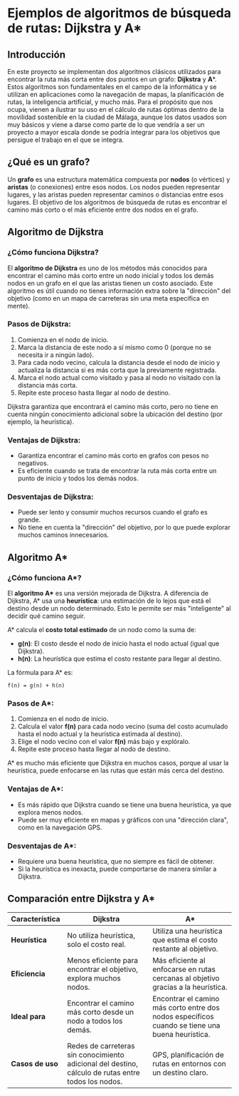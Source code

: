 
# Ejemplos de algoritmos de búsqueda de rutas: Dijkstra y A*

## Introducción

En este proyecto se implementan dos algoritmos clásicos utilizados para encontrar la ruta más corta entre dos puntos en un grafo: **Dijkstra** y **A***. Estos algoritmos son fundamentales en el campo de la informática y se utilizan en aplicaciones como la navegación de mapas, la planificación de rutas, la inteligencia artificial, y mucho más. 
Para el propósito que nos ocupa, vienen a ilustrar su uso en el cálculo de rutas óptimas dentro de la movilidad sostenible en la ciudad de Málaga, aunque los datos usados son muy básicos y viene a darse como parte de lo que vendría a ser un proyecto a mayor escala donde se podría integrar para los objetivos que persigue el trabajo en el que se integra.

## ¿Qué es un grafo?

Un **grafo** es una estructura matemática compuesta por **nodos** (o vértices) y **aristas** (o conexiones) entre esos nodos. Los nodos pueden representar lugares, y las aristas pueden representar caminos o distancias entre esos lugares. El objetivo de los algoritmos de búsqueda de rutas es encontrar el camino más corto o el más eficiente entre dos nodos en el grafo.

## Algoritmo de Dijkstra

### ¿Cómo funciona Dijkstra?

El **algoritmo de Dijkstra** es uno de los métodos más conocidos para encontrar el camino más corto entre un nodo inicial y todos los demás nodos en un grafo en el que las aristas tienen un costo asociado. Este algoritmo es útil cuando no tienes información extra sobre la "dirección" del objetivo (como en un mapa de carreteras sin una meta específica en mente).

### Pasos de Dijkstra:
1. Comienza en el nodo de inicio.
2. Marca la distancia de este nodo a sí mismo como 0 (porque no se necesita ir a ningún lado).
3. Para cada nodo vecino, calcula la distancia desde el nodo de inicio y actualiza la distancia si es más corta que la previamente registrada.
4. Marca el nodo actual como visitado y pasa al nodo no visitado con la distancia más corta.
5. Repite este proceso hasta llegar al nodo de destino.

Dijkstra garantiza que encontrará el camino más corto, pero no tiene en cuenta ningún conocimiento adicional sobre la ubicación del destino (por ejemplo, la heurística).

### Ventajas de Dijkstra:
- Garantiza encontrar el camino más corto en grafos con pesos no negativos.
- Es eficiente cuando se trata de encontrar la ruta más corta entre un punto de inicio y todos los demás nodos.

### Desventajas de Dijkstra:
- Puede ser lento y consumir muchos recursos cuando el grafo es grande.
- No tiene en cuenta la "dirección" del objetivo, por lo que puede explorar muchos caminos innecesarios.

## Algoritmo A*

### ¿Cómo funciona A*?

El **algoritmo A\*** es una versión mejorada de Dijkstra. A diferencia de Dijkstra, A* usa una **heurística**: una estimación de lo lejos que está el destino desde un nodo determinado. Esto le permite ser más "inteligente" al decidir qué camino seguir.

A* calcula el **costo total estimado** de un nodo como la suma de:
- **g(n)**: El costo desde el nodo de inicio hasta el nodo actual (igual que Dijkstra).
- **h(n)**: La heurística que estima el costo restante para llegar al destino.

La fórmula para A* es:
```
f(n) = g(n) + h(n)
```

### Pasos de A*:
1. Comienza en el nodo de inicio.
2. Calcula el valor **f(n)** para cada nodo vecino (suma del costo acumulado hasta el nodo actual y la heurística estimada al destino).
3. Elige el nodo vecino con el valor **f(n)** más bajo y explóralo.
4. Repite este proceso hasta llegar al nodo de destino.

A* es mucho más eficiente que Dijkstra en muchos casos, porque al usar la heurística, puede enfocarse en las rutas que están más cerca del destino.

### Ventajas de A*:
- Es más rápido que Dijkstra cuando se tiene una buena heurística, ya que explora menos nodos.
- Puede ser muy eficiente en mapas y gráficos con una "dirección clara", como en la navegación GPS.

### Desventajas de A*:
- Requiere una buena heurística, que no siempre es fácil de obtener.
- Si la heurística es inexacta, puede comportarse de manera similar a Dijkstra.

## Comparación entre Dijkstra y A*

| Característica     | **Dijkstra**                                   | **A\***                                      |
|--------------------|-----------------------------------------------|---------------------------------------------|
| **Heurística**     | No utiliza heurística, solo el costo real.    | Utiliza una heurística que estima el costo restante al objetivo. |
| **Eficiencia**     | Menos eficiente para encontrar el objetivo, explora muchos nodos. | Más eficiente al enfocarse en rutas cercanas al objetivo gracias a la heurística. |
| **Ideal para**     | Encontrar el camino más corto desde un nodo a todos los demás. | Encontrar el camino más corto entre dos nodos específicos cuando se tiene una buena heurística. |
| **Casos de uso**   | Redes de carreteras sin conocimiento adicional del destino, cálculo de rutas entre todos los nodos. | GPS, planificación de rutas en entornos con un destino claro. |